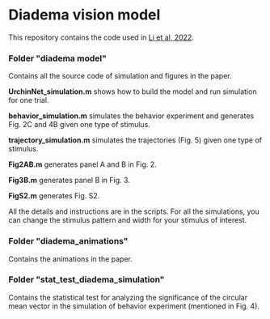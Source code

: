 # Diadema vision model

This repository contains the code used in [Li et al, 2022](https://www.biorxiv.org/content/10.1101/2022.05.03.490537v1).

### Folder "diadema model"

Contains all the source code of simulation and figures in the paper.

**UrchinNet_simulation.m** shows how to build the model and run simulation for one trial.

**behavior_simulation.m** simulates the behavior experiment and generates Fig. 2C and 4B given one type of stimulus.

**trajectory_simulation.m** simulates the trajectories (Fig. 5) given one type of stimulus.

**Fig2AB.m** generates panel A and B in Fig. 2.

**Fig3B.m** generates panel B in Fig. 3.

**FigS2.m** generates Fig. S2.

All the details and instructions are in the scripts. For all the simulations, you can change the stimulus pattern and width for your stimulus of interest.

### Folder "diadema_animations"

Contains the animations in the paper.

### Folder "stat_test_diadema_simulation"

Contains the statistical test for analyzing the significance of the circular mean vector in the simulation of behavior experiment (mentioned in Fig. 4).
